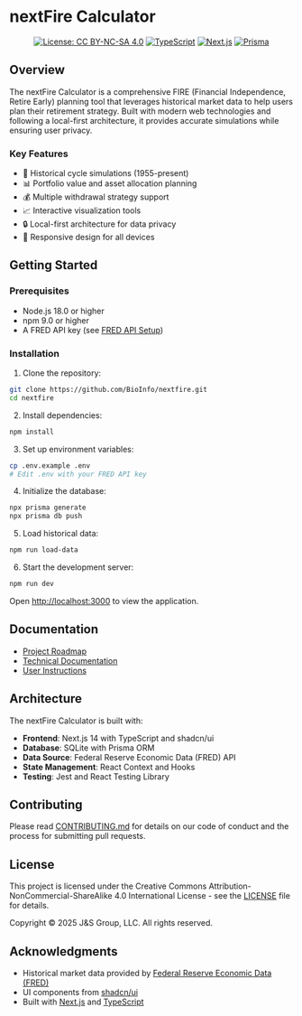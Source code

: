 # nextFire Calculator

<div align="center">

[![License: CC BY-NC-SA 4.0](https://img.shields.io/badge/License-CC%20BY--NC--SA%204.0-lightgrey.svg)](https://creativecommons.org/licenses/by-nc-sa/4.0/)
[![TypeScript](https://img.shields.io/badge/TypeScript-5.0-blue)](https://www.typescriptlang.org/)
[![Next.js](https://img.shields.io/badge/Next.js-14.0-black)](https://nextjs.org/)
[![Prisma](https://img.shields.io/badge/Prisma-5.0-green)](https://www.prisma.io/)

</div>

## Overview

The nextFire Calculator is a comprehensive FIRE (Financial Independence, Retire Early) planning tool that leverages historical market data to help users plan their retirement strategy. Built with modern web technologies and following a local-first architecture, it provides accurate simulations while ensuring user privacy.

### Key Features

- 🔄 Historical cycle simulations (1955-present)
- 📊 Portfolio value and asset allocation planning
- 💰 Multiple withdrawal strategy support
- 📈 Interactive visualization tools
- 🔒 Local-first architecture for data privacy
- 📱 Responsive design for all devices

## Getting Started

### Prerequisites

- Node.js 18.0 or higher
- npm 9.0 or higher
- A FRED API key (see [FRED API Setup](docs/userInstructions/fred-api-setup.md))

### Installation

1. Clone the repository:
```bash
git clone https://github.com/BioInfo/nextfire.git
cd nextfire
```

2. Install dependencies:
```bash
npm install
```

3. Set up environment variables:
```bash
cp .env.example .env
# Edit .env with your FRED API key
```

4. Initialize the database:
```bash
npx prisma generate
npx prisma db push
```

5. Load historical data:
```bash
npm run load-data
```

6. Start the development server:
```bash
npm run dev
```

Open [http://localhost:3000](http://localhost:3000) to view the application.

## Documentation

- [Project Roadmap](docs/projectRoadmap.md)
- [Technical Documentation](docs/techStack.md)
- [User Instructions](docs/userInstructions/)

## Architecture

The nextFire Calculator is built with:

- **Frontend**: Next.js 14 with TypeScript and shadcn/ui
- **Database**: SQLite with Prisma ORM
- **Data Source**: Federal Reserve Economic Data (FRED) API
- **State Management**: React Context and Hooks
- **Testing**: Jest and React Testing Library

## Contributing

Please read [CONTRIBUTING.md](CONTRIBUTING.md) for details on our code of conduct and the process for submitting pull requests.

## License

This project is licensed under the Creative Commons Attribution-NonCommercial-ShareAlike 4.0 International License - see the [LICENSE](LICENSE) file for details.

Copyright © 2025 J&S Group, LLC. All rights reserved.

## Acknowledgments

- Historical market data provided by [Federal Reserve Economic Data (FRED)](https://fred.stlouisfed.org/)
- UI components from [shadcn/ui](https://ui.shadcn.com/)
- Built with [Next.js](https://nextjs.org/) and [TypeScript](https://www.typescriptlang.org/)
